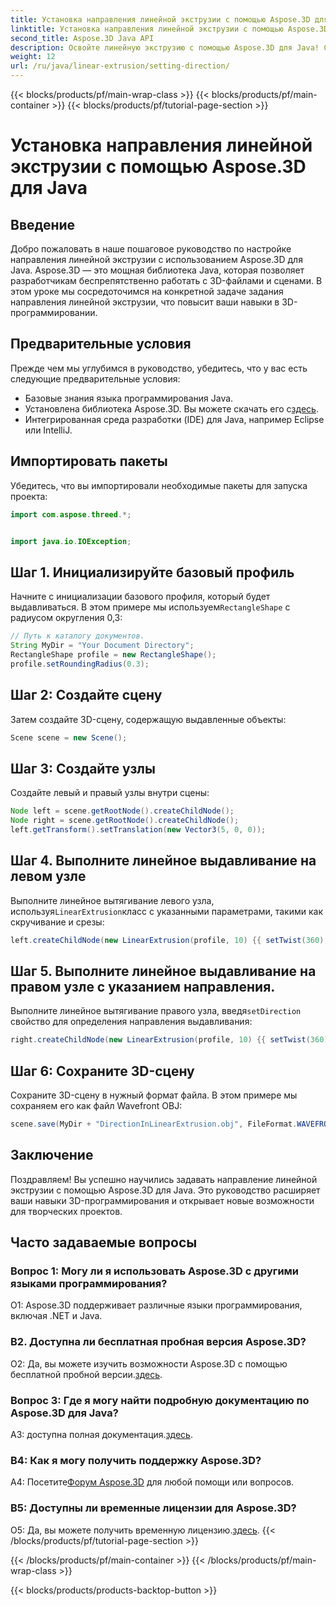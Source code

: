```yaml
---
title: Установка направления линейной экструзии с помощью Aspose.3D для Java
linktitle: Установка направления линейной экструзии с помощью Aspose.3D для Java
second_title: Aspose.3D Java API
description: Освойте линейную экструзию с помощью Aspose.3D для Java! Следуйте нашему руководству по бесшовному 3D-программированию. Загрузите сейчас и получите захватывающие впечатления.
weight: 12
url: /ru/java/linear-extrusion/setting-direction/
---
```


{{< blocks/products/pf/main-wrap-class >}}
{{< blocks/products/pf/main-container >}}
{{< blocks/products/pf/tutorial-page-section >}}

# Установка направления линейной экструзии с помощью Aspose.3D для Java

## Введение

Добро пожаловать в наше пошаговое руководство по настройке направления линейной экструзии с использованием Aspose.3D для Java. Aspose.3D — это мощная библиотека Java, которая позволяет разработчикам беспрепятственно работать с 3D-файлами и сценами. В этом уроке мы сосредоточимся на конкретной задаче задания направления линейной экструзии, что повысит ваши навыки в 3D-программировании.

## Предварительные условия

Прежде чем мы углубимся в руководство, убедитесь, что у вас есть следующие предварительные условия:

- Базовые знания языка программирования Java.
-  Установлена библиотека Aspose.3D. Вы можете скачать его с[здесь](https://releases.aspose.com/3d/java/).
- Интегрированная среда разработки (IDE) для Java, например Eclipse или IntelliJ.

## Импортировать пакеты

Убедитесь, что вы импортировали необходимые пакеты для запуска проекта:

```java
import com.aspose.threed.*;


import java.io.IOException;
```

## Шаг 1. Инициализируйте базовый профиль

 Начните с инициализации базового профиля, который будет выдавливаться. В этом примере мы используем`RectangleShape` с радиусом округления 0,3:

```java
// Путь к каталогу документов.
String MyDir = "Your Document Directory";
RectangleShape profile = new RectangleShape();
profile.setRoundingRadius(0.3);
```

## Шаг 2: Создайте сцену

Затем создайте 3D-сцену, содержащую выдавленные объекты:

```java
Scene scene = new Scene();
```

## Шаг 3: Создайте узлы

Создайте левый и правый узлы внутри сцены:

```java
Node left = scene.getRootNode().createChildNode();
Node right = scene.getRootNode().createChildNode();
left.getTransform().setTranslation(new Vector3(5, 0, 0));
```

## Шаг 4. Выполните линейное выдавливание на левом узле

 Выполните линейное вытягивание левого узла, используя`LinearExtrusion`класс с указанными параметрами, такими как скручивание и срезы:

```java
left.createChildNode(new LinearExtrusion(profile, 10) {{ setTwist(360); setSlices(100); }});
```

## Шаг 5. Выполните линейное выдавливание на правом узле с указанием направления.

 Выполните линейное вытягивание правого узла, введя`setDirection` свойство для определения направления выдавливания:

```java
right.createChildNode(new LinearExtrusion(profile, 10) {{ setTwist(360); setSlices(100); setDirection(new Vector3(0.3, 0.2, 1));}});
```

## Шаг 6: Сохраните 3D-сцену

Сохраните 3D-сцену в нужный формат файла. В этом примере мы сохраняем его как файл Wavefront OBJ:

```java
scene.save(MyDir + "DirectionInLinearExtrusion.obj", FileFormat.WAVEFRONTOBJ);
```

## Заключение

Поздравляем! Вы успешно научились задавать направление линейной экструзии с помощью Aspose.3D для Java. Это руководство расширяет ваши навыки 3D-программирования и открывает новые возможности для творческих проектов.

## Часто задаваемые вопросы

### Вопрос 1: Могу ли я использовать Aspose.3D с другими языками программирования?

О1: Aspose.3D поддерживает различные языки программирования, включая .NET и Java.

### В2. Доступна ли бесплатная пробная версия Aspose.3D?

 О2: Да, вы можете изучить возможности Aspose.3D с помощью бесплатной пробной версии.[здесь](https://releases.aspose.com/).

### Вопрос 3: Где я могу найти подробную документацию по Aspose.3D для Java?

 A3: доступна полная документация.[здесь](https://reference.aspose.com/3d/java/).

### В4: Как я могу получить поддержку Aspose.3D?

 А4: Посетите[Форум Aspose.3D](https://forum.aspose.com/c/3d/18) для любой помощи или вопросов.

### В5: Доступны ли временные лицензии для Aspose.3D?

 О5: Да, вы можете получить временную лицензию.[здесь](https://purchase.aspose.com/temporary-license/).
{{< /blocks/products/pf/tutorial-page-section >}}

{{< /blocks/products/pf/main-container >}}
{{< /blocks/products/pf/main-wrap-class >}}

{{< blocks/products/products-backtop-button >}}
